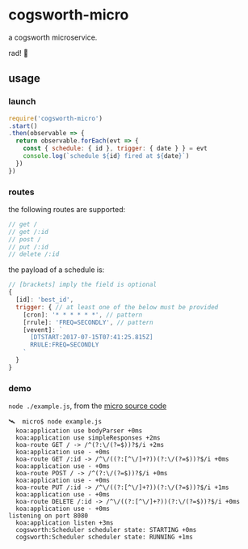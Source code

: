 # cogsworth-micro

a cogsworth microservice.

rad! :100:

## usage

### launch

```js
require('cogsworth-micro')
.start()
.then(observable => {
  return observable.forEach(evt => {
    const { schedule: { id }, trigger: { date } } = evt
    console.log(`schedule ${id} fired at ${date}`)
  })
})
```

### routes

the following routes are supported:

```js
// get /
// get /:id
// post /
// put /:id
// delete /:id
```

the payload of a schedule is:

```js
// [brackets] imply the field is optional
{
  [id]: 'best_id',
  trigger: { // at least one of the below must be provided
    [cron]: '* * * * * *', // pattern
    [rrule]: 'FREQ=SECONDLY', // pattern
    [vevent]: `
      [DTSTART:2017-07-15T07:41:25.815Z]
      RRULE:FREQ=SECONDLY
    `
  }
}
```

### demo

`node ./example.js`, from the [micro source code](https://github.com/cdaringe/cogsworth/tree/master/packages/micro)

```
🛰  micro$ node example.js
  koa:application use bodyParser +0ms
  koa:application use simpleResponses +2ms
  koa-route GET / -> /^(?:\/(?=$))?$/i +2ms
  koa:application use - +0ms
  koa-route GET /:id -> /^\/((?:[^\/]+?))(?:\/(?=$))?$/i +0ms
  koa:application use - +0ms
  koa-route POST / -> /^(?:\/(?=$))?$/i +0ms
  koa:application use - +0ms
  koa-route PUT /:id -> /^\/((?:[^\/]+?))(?:\/(?=$))?$/i +1ms
  koa:application use - +0ms
  koa-route DELETE /:id -> /^\/((?:[^\/]+?))(?:\/(?=$))?$/i +0ms
  koa:application use - +0ms
listening on port 8080
  koa:application listen +3ms
  cogsworth:Scheduler scheduler state: STARTING +0ms
  cogsworth:Scheduler scheduler state: RUNNING +1ms
```
